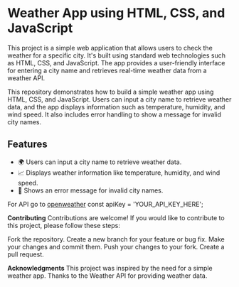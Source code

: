 # Weather App using HTML, CSS, and JavaScript
This project is a simple web application that allows users to check the weather for a specific city. It's built using standard web technologies such as HTML, CSS, and JavaScript. The app provides a user-friendly interface for entering a city name and retrieves real-time weather data from a weather API.

This repository demonstrates how to build a simple weather app using HTML, CSS, and JavaScript. Users can input a city name to retrieve weather data, and the app displays information such as temperature, humidity, and wind speed. It also includes error handling to show a message for invalid city names.

## Features

- 🌍 Users can input a city name to retrieve weather data.
- 📈 Displays weather information like temperature, humidity, and wind speed.
- 🚫 Shows an error message for invalid city names.

For API go to [openweather](https://openweathermap.org/)
const apiKey = 'YOUR_API_KEY_HERE';


**Contributing**
Contributions are welcome! If you would like to contribute to this project, please follow these steps:

Fork the repository.
Create a new branch for your feature or bug fix.
Make your changes and commit them.
Push your changes to your fork.
Create a pull request.


**Acknowledgments**
This project was inspired by the need for a simple weather app.
Thanks to the Weather API for providing weather data.

